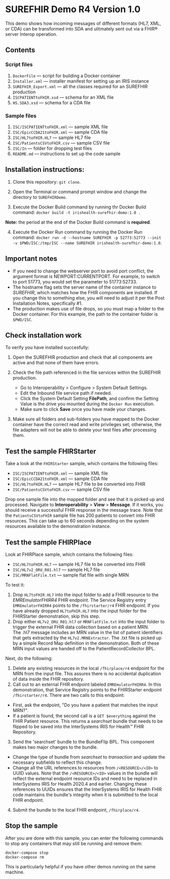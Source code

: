 # SUREFHIR Demo R4 Version 1.0

This demo shows how incoming messages of different formats (HL7, XML, or CDA) can be transformed into SDA and ulitmately sent out via a FHIR® server Interop operation.

## Contents

### Script files
 1. `DockerFile` — script for building a Docker container
 2. `Installer.xml` — installer manifest for setting up an IRIS instance
 3. `SUREFHIR_Export.xml` — all the classes required for an SUREFHIR production
 4. `ISCPATIENTtoFHIR.xsd` — schema for an XML file
 5. `HS.SDA3.xsd` — schema for a CDA file

### Sample files
 1. `ISC/ISCPATIENTtoFHIR.xml` — sample XML file
 2. `ISC/EpicCCDA21toFHIR.xml` — sample CDA file
 3. `ISC/HL7toFHIR.HL7` — sample HL7 file
 4. `ISC/PatientsCSVtoFHIR.csv` — sample CSV file
 5. `ISC/In` — folder for dropping test files
 6. `README.md` — instructions to set up the code sample

## Installation instructions: 

1. Clone this repository: `git clone`.

2. Open the Terminal or command prompt window and change the directory to `SUREFHIRDemo`.

3. Execute the Docker Build command by running thr Docker Build command: `docker build -t irishealth-surefhir-demo:1.0 .`

**Note:** the period at the end of the Docker Build command is **required**.

4. Execute the Docker Run command by running the Docker Run command: `docker run -d --hostname SUREFHIR -p 52773:52773 --init -v $PWD/ISC:/tmp/ISC --name SUREFHIR irishealth-surefhir-demo:1.0`.

## Important notes

* If you need to change the webserver port to avoid port conflict, the argument format is NEWPORT:CURRENTPORT. For example, to switch to port 51773, you would set the parameter to 51773:52733.
* The hostname flag sets the server name of the container instance to *SUREFHIR*, which matches how the FHIR components are installed. If you change this to something else, you will need to adjust it per the Post Installation Notes, specifically #1.
* The production makes use of file drops, so you must map a folder to the Docker container. For this example, the path to the container folder is `$PWD/ISC`.

## Check installation work
To verify you have installed succesfully:

1. Open the SUREFHIR production and check that all components are active and that none of them have errors.

2. Check the file path referenced in the file services within the SUREFHIR production.
     - Go to Interoperability > Configure > System Default Settings.
     - Edit the Inbound file service path if needed.
     - Click the System Default Setting **FilePath**, and confirm the Setting Value is the drive you mounted during the `Docker Run` execution.
     - Make sure to click **Save** once you have made your changes.

3. Make sure all folders and sub-folders you have mapped to the Docker container have the correct read and write privileges set; otherwise, the file adapters will not be able to delete your test files after processing them.

## Test the sample FHIRStarter

Take a look at the `FHIRStarter` sample, which contains the following files:

* `ISC/ISCPATIENTtoFHIR.xml` — sample XML file
* `ISC/EpicCCDA21toFHIR.xml` — sample CDA file
* `ISC/HL7toFHIR.HL7` — sample HL7 file to be converted into FHIR
* `ISC/PatientsCSVtoFHIR.csv` — sample CSV file

Drop one sample file into the mapped folder and see that it is picked up and processed. Navigate to **Interoperability** > **View** > **Message**. If it works, you should receive a successful FHIR response in the message trace.
Note that the `PatientsCSVtoFHIR` sample file has 200 patients to convert into FHIR resources. This can take up to 60 seconds depending on the system resources available to the demonstration instance.

## Test the sample FHIRPlace

Look at FHIRPlace sample, which contains the following files:

* `ISC/HL7toFHIR.HL7` — sample HL7 file to be converted into FHIR
* `ISC/HL7v2_ORU_R01.hl7` — sample HL7 file
* `ISC/MRNFlatFile.txt` — sample flat file with single MRN

To test it:
1. Drop `HL7toFHIR.HL7` into the input folder to add a FHIR resource to the *EMREmulatorFHIRR4* FHIR endpoint. The Service Registry entry `EMREmulatorFHIRR4` points to the `/fhirstarter/r4` FHIR endpoint. If you have already dropped `HL7toFHIR.HL7` into the input folder for the FHIRStarter demonstration, skip this step.
2. Drop either `HL7v2_ORU_R01.hl7` or `MRNFlatFile.txt` into the input folder to trigger the external FHIR data collection based on a patient MRN.  
The .hl7 message includes an MRN value in the list of patient identifiers that gets extracted by the `HL7v2.MRNExtractor`. 
The .txt file is picked up by a simple Record Map definition in the demonstration.
Both of these MRN input values are handed off to the PatientRecordCollector BPL.

Next, do the following: 

1. Delete any existing resources in the local `/fhirplace/r4` endpoint for the MRN from the input file. This assures there is no accidental duplication of data inside the FHIR repository.
2. Call out to an external FHIR endpoint labeled `EMREmulatorFHIRR4`. In this demonstration, that Service Registry points to the FHIRStarter endpoint `/fhirstarter/r4`. There are two calls to this endpoint:
* First, ask the endpoint, "Do you have a patient that matches the input MRN?".  
* If a patient is found, the second call is a `GET $everything` against the FHIR Patient resource.
This returns a *searchset* bundle that needs to be flipped to be saved into the InterSystems IRIS for Health™ FHIR Repository.
3. Send the 'searchset' bundle to the BundleFlip BPL. This component makes two major changes to the bundle.
* Change the type of bundle from *searchset* to *transaction* and update the necessary subfields to reflect this change.
* Change all the URL references to resources from `/<RESOURCE>/<ID>` to UUID values. Note that the `/<RESOURCE>/<ID>` values in the bundle will reflect the external endpoint resource IDs and need to be replaced in InterSystems IRIS for Health 2020.4 and earlier. Changing these references to UUIDs ensures that the InterSystems IRIS for Health FHIR code maintains the bundle's integrity when it is submitted to the local FHIR endpoint.
4. Submit the bundle to the local FHIR endpoint, `/fhirplace/r4`.
 

## Stop the sample

After you are done with this sample, you can enter the following commands to stop any containers that may still be running and remove them:

```
docker-compose stop
docker-compose rm
```

This is particularly helpful if you have other demos running on the same machine.
